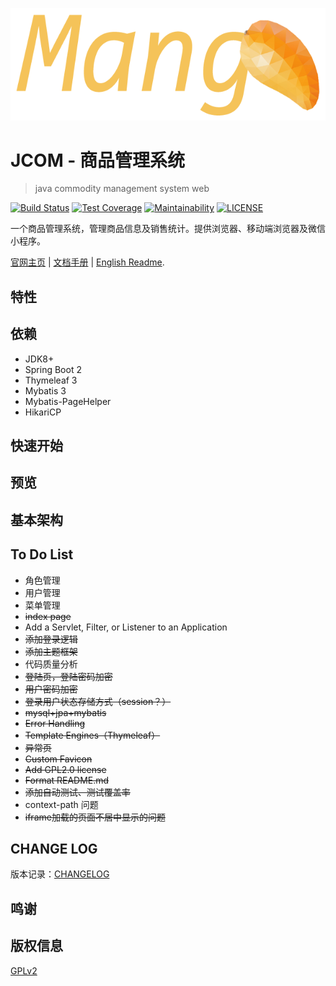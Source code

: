 ![](docs/image/logo-2.png)

JCOM - 商品管理系统
=============

>java commodity management system web

[![Build Status](https://travis-ci.org/SongwenWYU/jcom-cms-web.svg?branch=master)](https://travis-ci.org/SongwenWYU/jcom-cms-web)
[![Test Coverage](https://api.codeclimate.com/v1/badges/9fdfc08e2f8e60ea66cc/test_coverage)](https://codeclimate.com/github/SongwenWYU/jcom-cms-web/test_coverage)
[![Maintainability](https://api.codeclimate.com/v1/badges/9fdfc08e2f8e60ea66cc/maintainability)](https://codeclimate.com/github/SongwenWYU/jcom-cms-web/maintainability)
[![LICENSE](https://img.shields.io/badge/LICENSE-GPLv2-brightgreen.svg)](LICENSE)


一个商品管理系统，管理商品信息及销售统计。提供浏览器、移动端浏览器及微信小程序。


[官网主页]() | [文档手册]() | [English Readme]().

特性
---

依赖
---

* JDK8+
* Spring Boot 2
* Thymeleaf 3
* Mybatis 3
* Mybatis-PageHelper
* HikariCP


快速开始
----

预览
---

基本架构
----


To Do List
----------

* 角色管理
* 用户管理
* 菜单管理
* ~~index page~~
* Add a Servlet, Filter, or Listener to an Application
* ~~添加登录逻辑~~
* ~~添加主题框架~~
* 代码质量分析
* ~~登陆页，登陆密码加密~~
* ~~用户密码加密~~
* ~~登录用户状态存储方式（session？）~~
* ~~mysql+jpa+mybatis~~
* ~~Error Handling~~
* ~~Template Engines（Thymeleaf）~~
* ~~异常页~~
* ~~Custom Favicon~~
* ~~Add GPL2.0 license~~
* ~~Format README.md~~
* ~~添加自动测试、测试覆盖率~~
* context-path 问题
* ~~iframe加载的页面不居中显示的问题~~



CHANGE LOG
----------
版本记录：[CHANGELOG](https://github.com/SongwenWYU/jcom-cms-web/releases)

鸣谢
---

版权信息
-------
[GPLv2](LICENSE)
